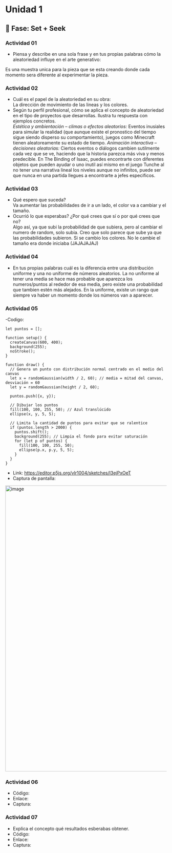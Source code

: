 # Unidad 1

## 🔎 Fase: Set + Seek

### Actividad 01
- Piensa y describe en una sola frase y en tus propias palabras cómo la aleatoriedad influye en el arte generativo:

Es una muestra unica para la pieza que se esta creando donde cada momento sera diferente al experimentar la pieza.

### Actividad 02
- Cuál es el papel de la aleatoriedad en su obra:  
    La dirección de movimiento de las lineas y los colores.
- Según tu perfil profesional, cómo se aplica el concepto de aleatoriedad en el tipo de proyectos que desarrollas. Ilustra tu respuesta con ejemplos concretos.  
    *Estética y ambientación – climas o efectos aleatorios:* Eventos inusiales para simular la realidad (que aunque existe el pronostico del tiempo sigue siendo disperso su comportamiento), juegos como Minecraft tienen aleatoreamente su estado de tiempo.
    *Animación interactiva – decisiones aleatorias:* Ciertos eventos o diálogos cambien sutilmente cada vez que se ve, haciendo que la historia parezca más viva y menos predecible. En The Binding of Isaac, puedes encontrarte con diferentes objetos que pueden ayudar o uno inutil así mismo en el juego Tunche al no tener una narrativa lineal los niveles aunque no infinitos, puede ser que nunca en una partida llegues a encontrarte a jefes especificos.


### Actividad 03
- Qué espero que suceda?  
  Va aumentar las probabilidades de ir a un lado, el color va a cambiar y el tamaño.
- Ocurrió lo que esperabas? ¿Por qué crees que sí o por qué crees que no?  
  Algo así, ya que subi la probabilidad de que subiera, pero al cambiar el numero de random, solo subia. Creo que solo parece que sube ya que las probabilidades subieron. Si se cambio los colores. No le cambie el tamaño era donde iniciaba (JAJAJAJAJ)

### Actividad 04
- En tus propias palabras cuál es la diferencia entre una distribución uniforme y una no uniforme de números aleatorios.
La no uniforme al tener una media se hace mas probable que aparezca los numeros/puntos al rededor de esa media, pero existe una probabilidad que tambien estén más alejados.
En la uniforme, existe un rango que siempre va haber un momento donde los números van a aparecer.

### Actividad 05
-Codigo:
````
let puntos = [];

function setup() {
  createCanvas(600, 400);
  background(255);
  noStroke();
}

function draw() {
  // Genera un punto con distribución normal centrado en el medio del canvas
  let x = randomGaussian(width / 2, 60); // media = mitad del canvas, desviación = 60
  let y = randomGaussian(height / 2, 60);

  puntos.push({x, y});

  // Dibujar los puntos
  fill(100, 100, 255, 50); // Azul translúcido
  ellipse(x, y, 5, 5);

  // Limita la cantidad de puntos para evitar que se ralentice
  if (puntos.length > 2000) {
    puntos.shift();
    background(255); // Limpia el fondo para evitar saturación
    for (let p of puntos) {
      fill(100, 100, 255, 50);
      ellipse(p.x, p.y, 5, 5);
    }
  }
}
````

- Link: https://editor.p5js.org/vlr1004/sketches/I3ejPxOeT
- Captura de pantalla:
<img width="1917" height="893" alt="image" src="https://github.com/user-attachments/assets/95a889cf-f22f-4f64-8436-02c45a485ee3" />

  
### Actividad 06
- Código:
- Enlace:
- Captura:
  
### Actividad 07
- Explica el concepto qué resultados esberabas obtener.
- Código:
- Enlace:
- Captura:
